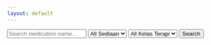 ```yaml
---
layout: default
---
```


<div id="search-container">
    <form id="search-form">
        <input type="text" id="search-input" placeholder="Search medication name...">
        <select class="filter-select" id="sediaan-filter">
            <option value="">All Sediaan</option>
        </select>
        <select class="filter-select" id="kelas-terapi-filter">
            <option value="">All Kelas Terapi</option>
        </select>
        <button type="submit" id="search-button">Search</button>
    </form>
</div>
<div id="results-container"></div>

